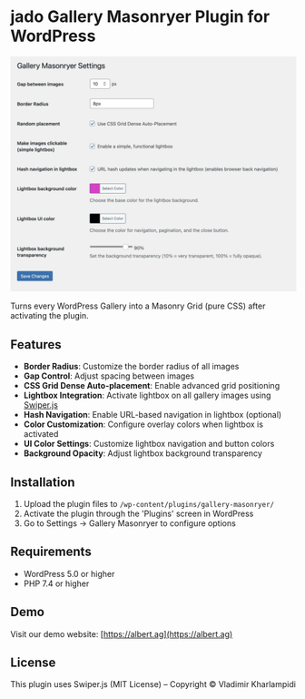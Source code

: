 # jado Gallery Masonryer Plugin for WordPress

![Plugin Screenshot](img/gallyer-masonryer-settings.webp)

Turns every WordPress Gallery into a Masonry Grid (pure CSS) after activating the plugin.

## Features

- **Border Radius**: Customize the border radius of all images
- **Gap Control**: Adjust spacing between images
- **CSS Grid Dense Auto-placement**: Enable advanced grid positioning
- **Lightbox Integration**: Activate lightbox on all gallery images using [Swiper.js](https://swiperjs.com)
- **Hash Navigation**: Enable URL-based navigation in lightbox (optional)
- **Color Customization**: Configure overlay colors when lightbox is activated
- **UI Color Settings**: Customize lightbox navigation and button colors
- **Background Opacity**: Adjust lightbox background transparency

## Installation

1. Upload the plugin files to `/wp-content/plugins/gallery-masonryer/`
2. Activate the plugin through the 'Plugins' screen in WordPress
3. Go to Settings → Gallery Masonryer to configure options

## Requirements

- WordPress 5.0 or higher
- PHP 7.4 or higher

## Demo

Visit our demo website: [https://albert.ag](https://albert.ag)

## License

This plugin uses Swiper.js (MIT License) – Copyright © Vladimir Kharlampidi
